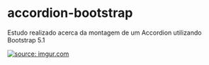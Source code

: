 # accordion-bootstrap
Estudo realizado acerca da montagem de um Accordion utilizando Bootstrap 5.1


<a href="https://imgur.com/uRDFDHW"><img src="https://i.imgur.com/uRDFDHW.jpg" title="source: imgur.com" /></a>
